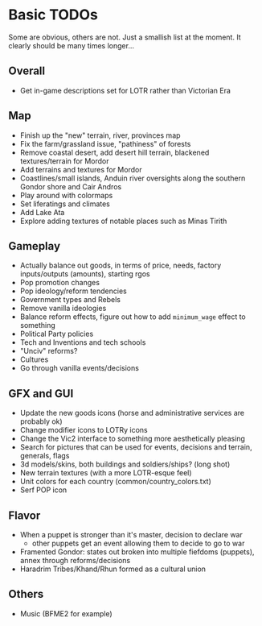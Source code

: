 # Basic TODOs
Some are obvious, others are not. Just a smallish list at the moment. It clearly should be many times longer...

## Overall
 - Get in-game descriptions set for LOTR rather than Victorian Era
 
## Map
 - Finish up the "new" terrain, river, provinces map
 - Fix the farm/grassland issue, "pathiness" of forests
 - Remove coastal desert, add desert hill terrain, blackened textures/terrain for Mordor
 - Add terrains and textures for Mordor
 - Coastlines/small islands, Anduin river oversights along the southern Gondor shore and Cair Andros
 - Play around with colormaps
 - Set liferatings and climates
 - Add Lake Ata
 - Explore adding textures of notable places such as Minas Tirith
 
## Gameplay
 - Actually balance out goods, in terms of price, needs, factory inputs/outputs (amounts), starting rgos 
 - Pop promotion changes
 - Pop ideology/reform tendencies
 - Government types and Rebels
 - Remove vanilla ideologies
 - Balance reform effects, figure out how to add `minimum_wage` effect to something
 - Political Party policies
 - Tech and Inventions and tech schools
 - "Unciv" reforms?
 - Cultures
 - Go through vanilla events/decisions

## GFX and GUI
 - Update the new goods icons (horse and administrative services are probably ok)
 - Change modifier icons to LOTRy icons
 - Change the Vic2 interface to something more aesthetically pleasing
 - Search for pictures that can be used for events, decisions and terrain, generals, flags
 - 3d models/skins, both buildings and soldiers/ships? (long shot)
 - New terrain textures (with a more LOTR-esque feel)
 - Unit colors for each country (common/country_colors.txt)
 - Serf POP icon

## Flavor
 - When a puppet is stronger than it's master, decision to declare war
   - other puppets get an event allowing them to decide to go to war
 - Framented Gondor: states out broken into multiple fiefdoms (puppets), annex through reforms/decisions
 - Haradrim Tribes/Khand/Rhun formed as a cultural union

## Others 
 - Music (BFME2 for example)
